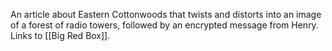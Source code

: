 An article about Eastern Cottonwoods that twists and distorts into an image of a forest of radio towers, followed by an encrypted message from Henry. Links to [[Big Red Box]].